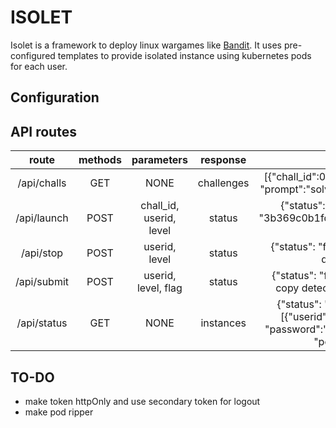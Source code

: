 # ISOLET

Isolet is a framework to deploy linux wargames like [Bandit](https://overthewire.org/wargames/bandit/). It uses pre-configured templates to provide isolated instance using kubernetes pods for each user. 

## Configuration


## API routes
| route | methods | parameters | response | sample |
|:---:|:---:|:---:|:---:|:---:|
| /api/challs | GET | NONE | challenges | [{"chall_id":0, "level":1, "name":"demo", "prompt":"solve it", "tags":["ssh", "cat"]}] |
| /api/launch | POST | chall_id, userid, level | status | {"status": "success", "message": "3b369c0b1fd5419b2f81da89cf5480d2 32747"} |
| /api/stop | POST | userid, level | status | {"status": "failure", "message": "User does not exist"} |
| /api/submit | POST | userid, level, flag | status | {"status": "failure", "message": "Flag copy detected. Incident reported!"} |
| /api/status | GET | NONE | instances | {"status": "success", "message": "[{"userid":123614343, "level":1, "password":"8f1ee93113affe32078c", "port":"32134"}]"}

## TO-DO
- make token httpOnly and use secondary token for logout
- make pod ripper
